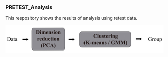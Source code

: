 ### PRETEST_Analysis
This respository shows the results of analysis using retest data.


![blockdiagram](/figure/blockdiagram.jpg)
